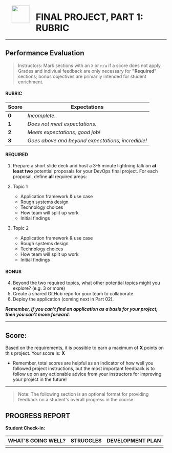 <img src="https://i.imgur.com/X9R3e67.png" style="float: left; margin: 20px; height: 55px">


# FINAL PROJECT, PART 1: RUBRIC

---

## Performance Evaluation
> Instructors: Mark sections with an `X` or `n/a` if a score does not apply. Grades and indiviual feedback are only necessary for **"Required"** sections; bonus objectives are primarily intended for student enrichment.

#### RUBRIC
Score  | Expectations
--- | ---
**0** | _Incomplete._
**1** | _Does not meet expectations._
**2** | _Meets expectations, good job!_
**3** | _Goes above and beyond expectations, incredible!_


#### REQUIRED
1. Prepare a short slide deck and host a 3-5 minute lightning talk on **at least two** potential proposals for your DevOps final project. For each proposal, define **all** required areas:

2. Topic 1
   - Application framework & use case
   - Rough systems design 
   - Technology choices
   - How team will split up work
   - Initial findings
   
3. Topic 2
   - Application framework & use case
   - Rough systems design 
   - Technology choices
   - How team will split up work
   - Initial findings

#### BONUS
4. Beyond the two required topics, what other potential topics might you explore? (e.g. 3 or more)
5. Create a shared GitHub repo for your team to collaborate.
6. Deploy the application (coming next in Part 02).
 
 ***Remember, if you can't find an application as a basis for your project, then you can't move forward.***
 
---

## Score:
Based on the requirements, it is possible to earn a maximum of  **X**  points on this project. Your score is: **X**

- Remember, total scores are helpful as an indicator of how well you followed project instructions, but the most important feedback is to follow up on any actionable advice from your instructors for improving your project in the future!

---

> Note: The following section is an optional format for providing feedback on a student's overall progress in the course.

## PROGRESS REPORT
**Student Check-in:**

|WHAT’S GOING WELL?|STRUGGLES|DEVELOPMENT PLAN|
|---|---|---|
| | | |
